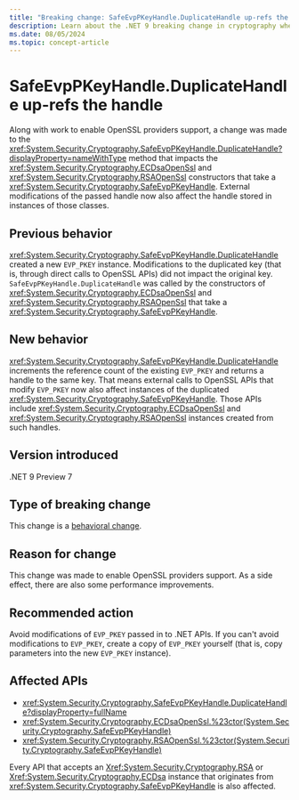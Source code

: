 ```yaml
---
title: "Breaking change: SafeEvpPKeyHandle.DuplicateHandle up-refs the handle"
description: Learn about the .NET 9 breaking change in cryptography where SafeEvpPKeyHandle.DuplicateHandle now increments the reference count of the EVP_PKEY handle instead of creating a new instance.
ms.date: 08/05/2024
ms.topic: concept-article
---
```

# SafeEvpPKeyHandle.DuplicateHandle up-refs the handle

Along with work to enable OpenSSL providers support, a change was made to the <xref:System.Security.Cryptography.SafeEvpPKeyHandle.DuplicateHandle?displayProperty=nameWithType> method that impacts the <xref:System.Security.Cryptography.ECDsaOpenSsl> and <xref:System.Security.Cryptography.RSAOpenSsl> constructors that take a <xref:System.Security.Cryptography.SafeEvpPKeyHandle>. External modifications of the passed handle now also affect the handle stored in instances of those classes.

## Previous behavior

<xref:System.Security.Cryptography.SafeEvpPKeyHandle.DuplicateHandle> created a new `EVP_PKEY` instance. Modifications to the duplicated key (that is, through direct calls to OpenSSL APIs) did not impact the original key. `SafeEvpPKeyHandle.DuplicateHandle` was called by the constructors of <xref:System.Security.Cryptography.ECDsaOpenSsl> and <xref:System.Security.Cryptography.RSAOpenSsl> that take a <xref:System.Security.Cryptography.SafeEvpPKeyHandle>.

## New behavior

<xref:System.Security.Cryptography.SafeEvpPKeyHandle.DuplicateHandle> increments the reference count of the existing `EVP_PKEY` and returns a handle to the same key. That means external calls to OpenSSL APIs that modify `EVP_PKEY` now also affect instances of the duplicated <xref:System.Security.Cryptography.SafeEvpPKeyHandle>. Those APIs include <xref:System.Security.Cryptography.ECDsaOpenSsl> and <xref:System.Security.Cryptography.RSAOpenSsl> instances created from such handles.

## Version introduced

.NET 9 Preview 7

## Type of breaking change

This change is a [behavioral change](../../categories.md#behavioral-change).

## Reason for change

This change was made to enable OpenSSL providers support. As a side effect, there are also some performance improvements.

## Recommended action

Avoid modifications of `EVP_PKEY` passed in to .NET APIs. If you can't avoid modifications to `EVP_PKEY`, create a copy of `EVP_PKEY` yourself (that is, copy parameters into the new `EVP_PKEY` instance).

## Affected APIs

- <xref:System.Security.Cryptography.SafeEvpPKeyHandle.DuplicateHandle?displayProperty=fullName>
- <xref:System.Security.Cryptography.ECDsaOpenSsl.%23ctor(System.Security.Cryptography.SafeEvpPKeyHandle)>
- <xref:System.Security.Cryptography.RSAOpenSsl.%23ctor(System.Security.Cryptography.SafeEvpPKeyHandle)>

Every API that accepts an <Xref:System.Security.Cryptography.RSA> or <Xref:System.Security.Cryptography.ECDsa> instance that originates from <xref:System.Security.Cryptography.SafeEvpPKeyHandle> is also affected.
